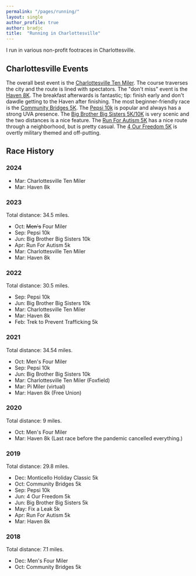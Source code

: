 ```yaml
---
permalink: "/pages/running/"
layout: single
author_profile: true
author: bradjc
title:  "Running in Charlottesville"
---
```



I run in various non-profit footraces in Charlottesville.

Charlottesville Events
----------------------

The overall best event is the [Charlottesville Ten
Miler](http://www.cvilletenmiler.com/). The course traverses the city and the
route is lined with spectators. The "don't miss" event is the [Haven
8K](https://runsignup.com/Race/VA/Charlottesville/TheHaven8KRunforHome). The
breakfast afterwards is fantastic; tip: finish early and don't dawdle getting to
the Haven after finishing. The most beginner-friendly race is the [Community
Bridges 5K](https://runsignup.com/Race/VA/Charlottesville/CommunityBridges5K).
The [Pepsi 10k](http://www.pepsi10krun.com/) is popular and always has a strong
UVA presence. The [Big Brother Big Sisters
5K/10K](https://runsignup.com/Race/VA/Charlottesville/BigBrothersBigSistersVIRTUAL5K)
is very scenic and the two distances is a nice feature. The [Run For Autism
5K](https://runsignup.com/Race/Events/VA/Charlottesville/VIArun) has a nice
route through a neighborhood, but is pretty casual. The [4 Our Freedom
5K](https://runsignup.com/Race/Info/VA/Earlysville/4OurFreedom5K) is overtly
military themed and off-putting.

Race History
------------

### 2024

- Mar: Charlottesville Ten Miler
- Mar: Haven 8k


### 2023

Total distance: 34.5 miles.

- Oct: <strike>Men's</strike> Four Miler
- Sep: Pepsi 10k
- Jun: Big Brother Big Sisters 10k
- Apr: Run For Autism 5k
- Mar: Charlottesville Ten Miler
- Mar: Haven 8k


### 2022

Total distance: 30.5 miles.

- Sep: Pepsi 10k
- Jun: Big Brother Big Sisters 10k
- Mar: Charlottesville Ten Miler
- Mar: Haven 8k
- Feb: Trek to Prevent Trafficking 5k


### 2021

Total distance: 34.54 miles.

- Oct: Men's Four Miler
- Sep: Pepsi 10k
- Jun: Big Brother Big Sisters 10k
- Mar: Charlottesville Ten Miler (Foxfield)
- Mar: Pi Miler (virtual)
- Mar: Haven 8k (Free Union)


### 2020

Total distance: 9 miles.

- Oct: Men's Four Miler
- Mar: Haven 8k (Last race before the pandemic cancelled everything.)


### 2019

Total distance: 29.8 miles.

- Dec: Monticello Holiday Classic 5k
- Oct: Community Bridges 5k
- Sep: Pepsi 10k
- Jun: 4 Our Freedom 5k
- Jun: Big Brother Big Sisters 5k
- May: Fix a Leak 5k
- Apr: Run For Autism 5k
- Mar: Haven 8k


### 2018

Total distance: 7.1 miles.

- Dec: Men's Four Miler
- Oct: Community Bridges 5k
